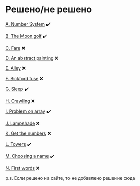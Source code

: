 Решено/не решено
=

[A. Number System](https://github.com/viCodexm/competitive-programming/tree/main/icpc%202022/icpc%202022/A.%20Number%20System%20%23Системы%20счисления)
✔️

[B. The Moon golf](https://github.com/viCodexm/competitive-programming/tree/main/icpc%202022/icpc%202022/B.%20The%20Moon%20golf%20%23Жадина%20на%20расстояниях)
✔️

[C. Fare](https://github.com/viCodexm/competitive-programming/tree/main/icpc%202022/icpc%202022/C.%20Fare%20%23DFS%2BLCA%2Bмалая%20т.%20Ферма)
❌

[D. An abstract painting](https://github.com/viCodexm/competitive-programming/tree/main/icpc%202022/icpc%202022/D.%20An%20abstract%20painting%20%23Разрезка%20квадрата%20на%20квадраты)
❌

[E. Alley](https://github.com/viCodexm/competitive-programming/tree/main/icpc%202022/icpc%202022/E.%20Alley%20%23Пересечение%20окружностей)
❌

[F. Bickford fuse](https://github.com/viCodexm/competitive-programming/tree/main/icpc%202022/icpc%202022/F.%20Bickford%20fuse)
❌

[G. Sleep](https://github.com/viCodexm/competitive-programming/tree/main/icpc%202022/icpc%202022/G.%20Sleep%20%23Объединение%20отрезков)
✔️

[H. Crawling](https://github.com/viCodexm/competitive-programming/tree/main/icpc%202022/icpc%202022/H.%20Crawling%20%23Лабиринт%20на%20Дейкстру)
❌

[I. Problem on array](https://github.com/viCodexm/competitive-programming/tree/main/icpc%202022/icpc%202022/I.%20Problem%20on%20array%20%23%20Сорт.%20массива%20перестановками)
✔️

[J. Lampshade](https://github.com/viCodexm/competitive-programming/tree/main/icpc%202022/icpc%202022/J.%20Lampshade%20%23код%20Грея)
❌

[K. Get the numbers](https://github.com/viCodexm/competitive-programming/tree/main/icpc%202022/icpc%202022/K.%20Get%20the%20numbers)
❌

[L. Towers](https://github.com/viCodexm/competitive-programming/tree/main/icpc%202022/icpc%202022/L.%20Towers)
✔️

[M. Choosing a name](https://github.com/viCodexm/competitive-programming/tree/main/icpc%202022/icpc%202022/M.%20Choosing%20a%20name%20%23Пересечение%20множеств)
✔️

[N. First words](https://github.com/viCodexm/competitive-programming/tree/main/icpc%202022/icpc%202022/N.%20First%20words)
❌

p.s. Если решено на сайте, то не добавлено решение сюда


